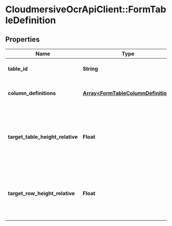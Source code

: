 # CloudmersiveOcrApiClient::FormTableDefinition

## Properties
Name | Type | Description | Notes
------------ | ------------- | ------------- | -------------
**table_id** | **String** | Optional; the ID of the table | [optional] 
**column_definitions** | [**Array&lt;FormTableColumnDefinition&gt;**](FormTableColumnDefinition.md) | Definition of the columns in the table | [optional] 
**target_table_height_relative** | **Float** | Optional - scale factor for target table height - relative to maximum height of headers of columns | [optional] 
**target_row_height_relative** | **Float** | Optional - scale factor for target row height - relative to height of column header | [optional] 


